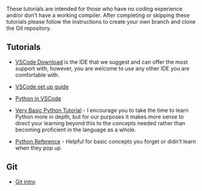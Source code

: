 These tutorials are intended for those who have no coding experience and/or don't have a working compiler. After completing or skipping these tutorials please follow the instructions to create your own branch and clone the Git repository.

## Tutorials
- [VSCode Download](https://code.visualstudio.com/download) is the IDE that we suggest and can offer the most support with, however, you are welcome to use any other IDE you are comfortable with.
- [VSCode set up guide](https://code.visualstudio.com/docs/introvideos/basics)
- [Python in VSCode](https://code.visualstudio.com/docs/python/python-tutorial)
- [Very Basic Python Tutorial](https://youtu.be/kqtD5dpn9C8?feature=shared)
        - I encourage you to take the time to learn Python more in depth, but for our purposes it makes more sense to direct your learning beyond this to the concepts needed rather than becoming proficient in the language as a whole.

- [Python Reference](https://docs.python.org/3/tutorial/index.html) - Helpful for basic concepts you forget or didn't learn when they pop up
## Git
- [Git intro](./Git_intro.md)
